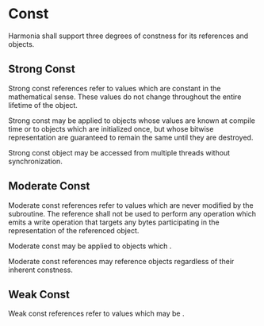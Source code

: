 # Const
Harmonia shall support three degrees of constness for its references and 
objects.

## Strong Const
Strong const references refer to values which are constant in the mathematical 
sense. These values do not change throughout the entire lifetime of the object.

Strong const may be applied to objects whose values are known at compile 
time or to objects which are initialized once, but whose bitwise representation 
are guaranteed to remain the same until they are destroyed.

Strong const object may be accessed from multiple threads without 
synchronization.

## Moderate Const
Moderate const references refer to values which are never modified by the 
subroutine. The reference shall not be used to perform any operation which 
emits a write operation that targets any bytes participating in the 
representation of the referenced object.

Moderate const may be applied to objects which .

Moderate const references may reference objects regardless of their inherent 
constness.

## Weak Const
Weak const references refer to values which may be .
